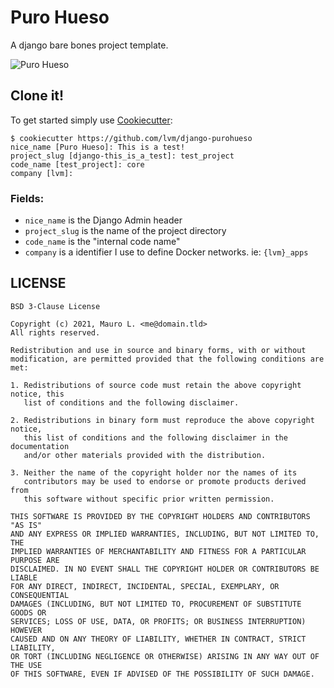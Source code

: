 # Puro Hueso

A django bare bones project template.

![Puro Hueso](https://i.imgur.com/tBwUUOA.png)

## Clone it!

To get started simply use [Cookiecutter](https://github.com/cookiecutter/cookiecutter):

```
$ cookiecutter https://github.com/lvm/django-purohueso
nice_name [Puro Hueso]: This is a test!
project_slug [django-this_is_a_test]: test_project
code_name [test_project]: core
company [lvm]: 
```

### Fields:

* `nice_name` is the Django Admin header
* `project_slug` is the name of the project directory
* `code_name` is the "internal code name"
* `company` is a identifier I use to define Docker networks. ie: `{lvm}_apps`

## LICENSE

```
BSD 3-Clause License

Copyright (c) 2021, Mauro L. <me@domain.tld>
All rights reserved.

Redistribution and use in source and binary forms, with or without
modification, are permitted provided that the following conditions are met:

1. Redistributions of source code must retain the above copyright notice, this
   list of conditions and the following disclaimer.

2. Redistributions in binary form must reproduce the above copyright notice,
   this list of conditions and the following disclaimer in the documentation
   and/or other materials provided with the distribution.

3. Neither the name of the copyright holder nor the names of its
   contributors may be used to endorse or promote products derived from
   this software without specific prior written permission.

THIS SOFTWARE IS PROVIDED BY THE COPYRIGHT HOLDERS AND CONTRIBUTORS "AS IS"
AND ANY EXPRESS OR IMPLIED WARRANTIES, INCLUDING, BUT NOT LIMITED TO, THE
IMPLIED WARRANTIES OF MERCHANTABILITY AND FITNESS FOR A PARTICULAR PURPOSE ARE
DISCLAIMED. IN NO EVENT SHALL THE COPYRIGHT HOLDER OR CONTRIBUTORS BE LIABLE
FOR ANY DIRECT, INDIRECT, INCIDENTAL, SPECIAL, EXEMPLARY, OR CONSEQUENTIAL
DAMAGES (INCLUDING, BUT NOT LIMITED TO, PROCUREMENT OF SUBSTITUTE GOODS OR
SERVICES; LOSS OF USE, DATA, OR PROFITS; OR BUSINESS INTERRUPTION) HOWEVER
CAUSED AND ON ANY THEORY OF LIABILITY, WHETHER IN CONTRACT, STRICT LIABILITY,
OR TORT (INCLUDING NEGLIGENCE OR OTHERWISE) ARISING IN ANY WAY OUT OF THE USE
OF THIS SOFTWARE, EVEN IF ADVISED OF THE POSSIBILITY OF SUCH DAMAGE.
```

